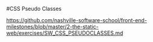 #CSS Pseudo Classes

https://github.com/nashville-software-school/front-end-milestones/blob/master/2-the-static-web/exercises/SW_CSS_PSEUDOCLASSES.md